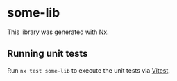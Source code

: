 # some-lib

This library was generated with [Nx](https://nx.dev).

## Running unit tests

Run `nx test some-lib` to execute the unit tests via [Vitest](https://vitest.dev/).

